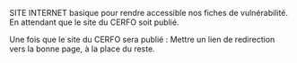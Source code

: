 SITE INTERNET basique pour rendre accessible nos fiches de vulnérabilité. 
En attendant que le site du CERFO soit publié. 

Une fois que le site du CERFO sera publié : Mettre un lien de redirection vers la bonne page, à la place du reste. 
